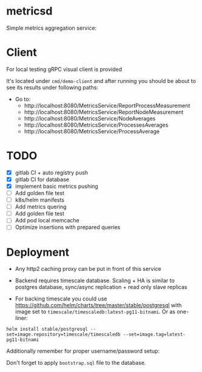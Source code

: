 # metricsd

Simple metrics aggregation service:


# Client

For local testing gRPC visual client is provided

It's located under `cmd/demo-client` and after running you should be about
to see its results under following paths:

* Go to:
    * http://localhost:8080/MetricsService/ReportProcessMeasurement
    * http://localhost:8080/MetricsService/ReportNodeMeasurement
    * http://localhost:8080/MetricsService/NodeAverages
    * http://localhost:8080/MetricsService/ProcessesAverages
    * http://localhost:8080/MetricsService/ProcessAverage

# TODO

* [x] gitlab CI + auto registry push
* [x] gitlab CI for database
* [x] implement basic metrics pushing
* [ ] Add golden file test
* [ ] k8s/helm manifests
* [ ] Add metrics quering
* [ ] Add golden file test
* [ ] Add pod local memcache
* [ ] Optimize insertions with prepared queries

# Deployment

* Any http2 caching proxy can be put in front of this service
* Backend requires timescale database. Scaling + HA is similar to postgres database,
    sync/async replication + read only slave replicas

* For backing timescale you could use https://github.com/helm/charts/tree/master/stable/postgresql
with image set to `timescale/timescaledb:latest-pg11-bitnami`. Or as one-liner:

`helm install stable/postgresql --set=image.repository=timescale/timescaledb --set=image.tag=latest-pg11-bitnami`

Additionally remember for proper username/password setup:

Don't forget to apply `bootstrap.sql` file to the database.
